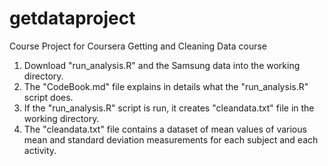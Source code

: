 # getdataproject
Course Project for Coursera Getting and Cleaning Data course

1. Download "run_analysis.R" and the Samsung data into the working directory.
2. The "CodeBook.md" file explains in details what the "run_analysis.R" script does.
3. If the "run_analysis.R" script is run, it creates "cleandata.txt" file in the working directory.
4. The "cleandata.txt" file contains a dataset of mean values of various mean and standard deviation measurements for each subject and each activity.
